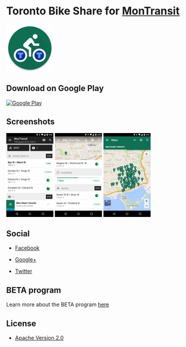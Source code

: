 # Toronto Bike Share for [MonTransit](https://github.com/mtransitapps/mtransit-for-android)

<img width="25%" height="25%" src="https://raw.githubusercontent.com/mtransitapps/ca-toronto-share-bike-android/master/pub/hi-res-app-icon.png"/>

## Download on Google Play

[![Google Play](https://developer.android.com/images/brand/en_app_rgb_wo_60.png)](https://play.google.com/store/apps/details?id=org.mtransit.android.ca_toronto_bike_bike)

## Screenshots

<img width="25%" height="25%" src="https://raw.githubusercontent.com/mtransitapps/ca-toronto-share-bike-android/master/pub/screenshot-phone-1.png"/>
<img width="25%" height="25%" src="https://raw.githubusercontent.com/mtransitapps/ca-toronto-share-bike-android/master/pub/screenshot-phone-2.png"/>
<img width="25%" height="25%" src="https://raw.githubusercontent.com/mtransitapps/ca-toronto-share-bike-android/master/pub/screenshot-phone-3.png"/>

## Social

* [Facebook](https://www.facebook.com/MonTransit)

* [Google+](http://gplus.to/MonTransit/)

* [Twitter](https://twitter.com/montransit)

## BETA program

Learn more about the BETA program [here](https://github.com/mtransitapps/mtransit-for-android/wiki/BETA)

## License

* [Apache Version 2.0](http://www.apache.org/licenses/LICENSE-2.0.html)
